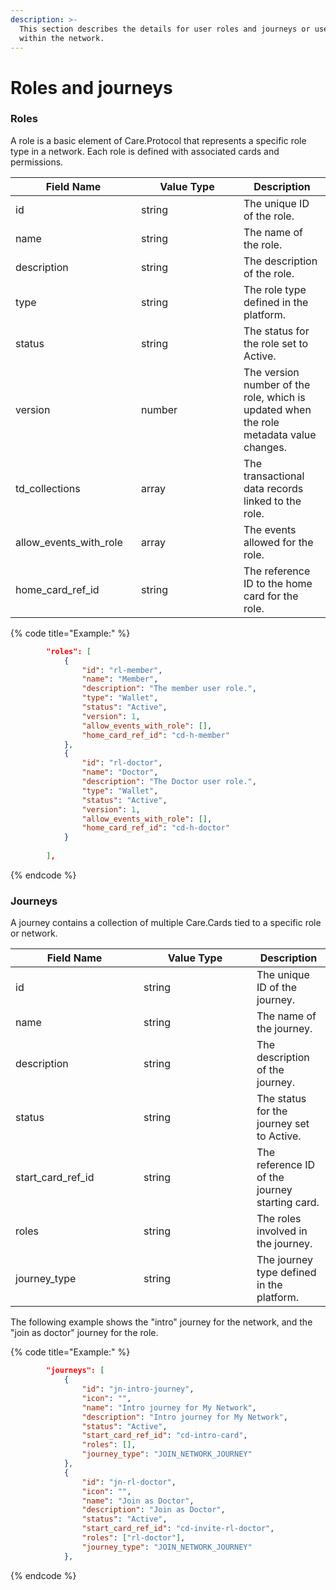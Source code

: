 ```yaml
---
description: >-
  This section describes the details for user roles and journeys or user flows
  within the network.
---
```


# Roles and journeys

### Roles

A role is a basic element of Care.Protocol that represents a specific role type in a network. Each role is defined with associated cards and permissions.

<table><thead><tr><th width="185">Field Name</th><th width="148">Value Type</th><th>Description</th></tr></thead><tbody><tr><td>id</td><td>string</td><td>The unique ID of the role.</td></tr><tr><td>name</td><td>string</td><td>The name of the role.</td></tr><tr><td>description</td><td>string</td><td>The description of the role.</td></tr><tr><td>type</td><td>string</td><td>The role type defined in the platform.</td></tr><tr><td>status</td><td>string</td><td>The status for the role set to Active.</td></tr><tr><td>version</td><td>number</td><td>The version number of the role, which is updated when the role metadata value changes.</td></tr><tr><td>td_collections</td><td>array</td><td>The transactional data records linked to the role.</td></tr><tr><td>allow_events_with_role</td><td>array</td><td>The events allowed for the role.</td></tr><tr><td>home_card_ref_id</td><td>string</td><td>The reference ID to the home card for the role.</td></tr></tbody></table>

{% code title="Example:" %}
```json
        "roles": [
            {
                "id": "rl-member",
                "name": "Member",
                "description": "The member user role.",
                "type": "Wallet",
                "status": "Active",
                "version": 1,
                "allow_events_with_role": [],
                "home_card_ref_id": "cd-h-member"
            },
            {
                "id": "rl-doctor",
                "name": "Doctor",
                "description": "The Doctor user role.",
                "type": "Wallet",
                "status": "Active",
                "version": 1,
                "allow_events_with_role": [],
                "home_card_ref_id": "cd-h-doctor"
            }
            
        ],
```
{% endcode %}

### Journeys

A journey contains a collection of multiple Care.Cards tied to a specific role or network.

<table><thead><tr><th width="189">Field Name</th><th width="165">Value Type</th><th>Description</th></tr></thead><tbody><tr><td>id</td><td>string</td><td>The unique ID of the journey.</td></tr><tr><td>name</td><td>string</td><td>The name of the journey.</td></tr><tr><td>description</td><td>string</td><td>The description of the journey.</td></tr><tr><td>status</td><td>string</td><td>The status for the journey set to Active.</td></tr><tr><td>start_card_ref_id</td><td>string</td><td>The reference ID of the journey starting card.</td></tr><tr><td>roles</td><td>string</td><td>The roles involved in the journey.</td></tr><tr><td>journey_type</td><td>string</td><td>The journey type defined in the platform.</td></tr></tbody></table>

The following example shows the "intro" journey for the network, and the "join as doctor" journey for the role.

{% code title="Example:" %}
```json
        "journeys": [
            {
                "id": "jn-intro-journey",
                "icon": "",
                "name": "Intro journey for My Network",
                "description": "Intro journey for My Network",
                "status": "Active",
                "start_card_ref_id": "cd-intro-card",
                "roles": [],
                "journey_type": "JOIN_NETWORK_JOURNEY"
            },
            {
                "id": "jn-rl-doctor",
                "icon": "",
                "name": "Join as Doctor",
                "description": "Join as Doctor",
                "status": "Active",
                "start_card_ref_id": "cd-invite-rl-doctor",
                "roles": ["rl-doctor"],
                "journey_type": "JOIN_NETWORK_JOURNEY"
            },
```
{% endcode %}
